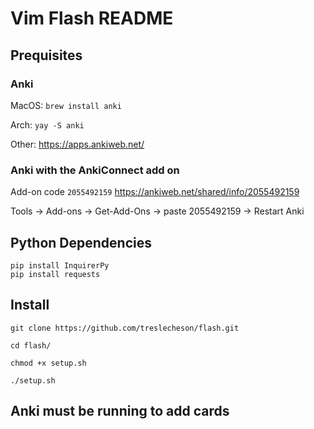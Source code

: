 # Vim Flash README

## Prequisites

### Anki 
MacOS: ```brew install anki```

Arch: ```yay -S anki```

Other: https://apps.ankiweb.net/

### Anki with the AnkiConnect add on

Add-on code ```2055492159```   https://ankiweb.net/shared/info/2055492159

Tools -> Add-ons -> Get-Add-Ons -> paste 2055492159 -> Restart Anki

## Python Dependencies

```
pip install InquirerPy
pip install requests
```


## Install
```
git clone https://github.com/treslecheson/flash.git

cd flash/

chmod +x setup.sh

./setup.sh
```
## Anki must be running to add cards
